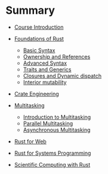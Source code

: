 # Summary

- [Course Introduction](exercises/1-course-introduction/README.md)

- [Foundations of Rust]()
	- [Basic Syntax](exercises/2-foundations-of-rust/1-basic-syntax/basic-syntax.md)
	- [Ownership and References](exercises/2-foundations-of-rust/2-ownership-and-references/README.md)
	- [Advanced Syntax](exercises/2-foundations-of-rust/3-advanced-syntax/README.md)
	- [Traits and Generics](exercises/2-foundations-of-rust/4-traits-and-generics/README.md)
	- [Closures and Dynamic dispatch](exercises/2-foundations-of-rust/5-closures-and-dynamic-dispatch/README.md)
	- [Interior mutability](exercises/2-foundations-of-rust/6-interior-mutability/README.md)

- [Crate Engineering](exercises/3-crate-engineering/README.md)

- [Multitasking]()
	- [Introduction to Multitasking](exercises/4-multitasking/1-introduction-to-multitasking/introduction-to-multitasking.md)
	- [Parallel Multitasking](exercises/4-multitasking/2-parallel-multitasking/parallel-multitasking.md)
	- [Asynchronous Multitasking](exercises/4-multitasking/3-asynchronous-multitasking/asynchronous-multitasking.md)

- [Rust for Web](exercises/5-rust-for-web/README.md)

- [Rust for Systems Programming](exercises/6-rust-for-systems-programming/README.md)

- [Scientific Computing with Rust](exercises/7-scientific-computing-with-rust/README.md)

